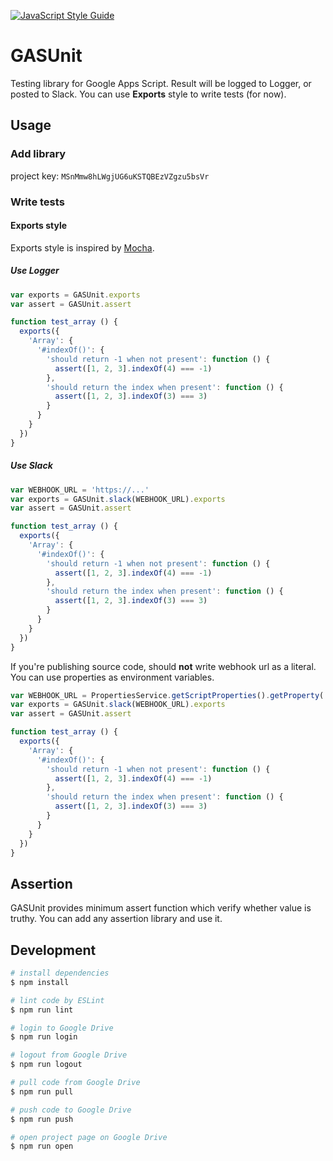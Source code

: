 [![JavaScript Style Guide](https://img.shields.io/badge/code_style-standard-brightgreen.svg)](https://standardjs.com)

# GASUnit
Testing library for Google Apps Script.
Result will be logged to Logger, or posted to Slack.
You can use **Exports** style to write tests (for now).

## Usage
### Add library
project key: `MSnMmw8hLWgjUG6uKSTQBEzVZgzu5bsVr`

### Write tests
#### Exports style
Exports style is inspired by [Mocha](https://mochajs.org/#exports).

##### Use Logger
```js
var exports = GASUnit.exports
var assert = GASUnit.assert

function test_array () {
  exports({
    'Array': {
      '#indexOf()': {
        'should return -1 when not present': function () {
          assert([1, 2, 3].indexOf(4) === -1)
        },
        'should return the index when present': function () {
          assert([1, 2, 3].indexOf(3) === 3)
        }
      }
    }
  })
}
```

##### Use Slack
```js
var WEBHOOK_URL = 'https://...'
var exports = GASUnit.slack(WEBHOOK_URL).exports
var assert = GASUnit.assert

function test_array () {
  exports({
    'Array': {
      '#indexOf()': {
        'should return -1 when not present': function () {
          assert([1, 2, 3].indexOf(4) === -1)
        },
        'should return the index when present': function () {
          assert([1, 2, 3].indexOf(3) === 3)
        }
      }
    }
  })
}
```

If you're publishing source code, should **not** write webhook url as a literal.
You can use properties as environment variables.

```js
var WEBHOOK_URL = PropertiesService.getScriptProperties().getProperty('WEBHOOK_URL')
var exports = GASUnit.slack(WEBHOOK_URL).exports
var assert = GASUnit.assert

function test_array () {
  exports({
    'Array': {
      '#indexOf()': {
        'should return -1 when not present': function () {
          assert([1, 2, 3].indexOf(4) === -1)
        },
        'should return the index when present': function () {
          assert([1, 2, 3].indexOf(3) === 3)
        }
      }
    }
  })
}
```

## Assertion
GASUnit provides minimum assert function which verify whether value is truthy.
You can add any assertion library and use it.

## Development

```sh
# install dependencies
$ npm install

# lint code by ESLint
$ npm run lint

# login to Google Drive
$ npm run login

# logout from Google Drive
$ npm run logout

# pull code from Google Drive
$ npm run pull

# push code to Google Drive
$ npm run push

# open project page on Google Drive
$ npm run open
```
